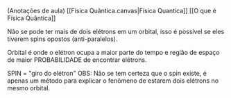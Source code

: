 (Anotações de aula)
[[Física Quântica.canvas|Física Quantica]]
[[O que é Física Quântica]]

Não se pode ter mais de dois elétrons em um orbital, isso é possível se eles tiverem spins opostos (anti-paralelos).

Orbital é onde o elétron ocupa a maior parte do tempo e região de espaço de maior PROBABILIDADE de encontrar elétrons.

SPIN = "giro do elétron"
OBS: Não se tem certeza que o spin existe, é apenas um método para explicar o fenômeno de estarem dois elétrons no mesmo orbital.